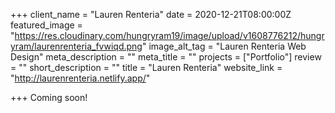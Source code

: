 +++
client_name = "Lauren Renteria"
date = 2020-12-21T08:00:00Z
featured_image = "https://res.cloudinary.com/hungryram19/image/upload/v1608776212/hungryram/laurenrenteria_fvwiqd.png"
image_alt_tag = "Lauren Renteria Web Design"
meta_description = ""
meta_title = ""
projects = ["Portfolio"]
review = ""
short_description = ""
title = "Lauren Renteria"
website_link = "http://laurenrenteria.netlify.app/"

+++
Coming soon!